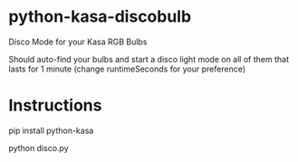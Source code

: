 # python-kasa-discobulb
Disco Mode for your Kasa RGB Bulbs

Should auto-find your bulbs and start a disco light mode on all of them that lasts for 1 minute (change runtimeSeconds for your preference)

# Instructions

pip install python-kasa

python disco.py

